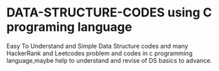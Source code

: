 # DATA-STRUCTURE-CODES using C programing language 
Easy To Understand and Simple Data Structure codes and many HackerRank and Leetcodes problem and codes in c programming language,maybe help to understand and revise of DS basics to advance.
